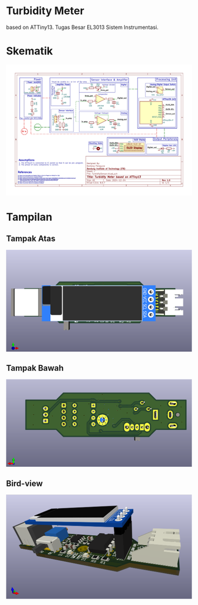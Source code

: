# Turbidity Meter

based on ATTiny13. Tugas Besar EL3013 Sistem Instrumentasi.

# Skematik

![skematik](./img/sch.jpg)

# Tampilan

## Tampak Atas

![top view](./img/top-view.png)

## Tampak Bawah

![top view](./img/bottom-view.png)

## Bird-view

![Bird view](./img/bird-view.png)
